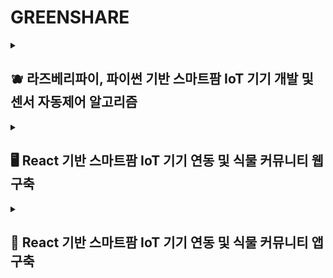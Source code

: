 <h1>GREENSHARE</h1>

<details>
<summary>
  <h2>🫐 라즈베리파이, 파이썬 기반 스마트팜 IoT 기기 개발 및 센서 자동제어 알고리즘</h2>
</summary>

<h3>프로젝트 개요</h3>
<p>라즈베리파이, 파이썬을 이용해 환경을 측정하는 프로젝트 개요는 다음과 같습니다. 관리자는 작물 재배 환경과 적정환경 비교 & 농장 자동화 제공이 IoT 기기를 이용한 최종 목표입니다.</p>

![image](https://github.com/user-attachments/assets/ac20b316-bb9c-431b-8e26-6de1fc49271e)


  
![image](https://github.com/user-attachments/assets/e48e0673-be8c-4e07-b619-cc5a07013dda)

![image](https://github.com/user-attachments/assets/47b79f18-124e-4ec8-b5a8-9959cff11293)



<div align="center">
  <details>
    <summary>
파이썬 코드 전체
    </summary>

![image](https://github.com/user-attachments/assets/3a6a78c8-dd51-4a97-b2cc-b8de7e5f0b33)


  </details>
</div>

![image](https://github.com/user-attachments/assets/7251adcb-5275-495e-82d2-1e0474d44de2)




![image](https://github.com/user-attachments/assets/a33e8591-4bde-4946-951a-b5ea2e307c54)


</details>

<details>
<summary>
  <h2>🖥️ React 기반 스마트팜 IoT 기기 연동 및 식물 커뮤니티 웹 구축</h2>
</summary>

<h3>프로젝트 개요</h3>
<p>greenShare 웹의 프로젝트 개요는 다음과 같습니다. 관리자는 작물 재배 환경과 적정환경 비교 & 농장 자동화 제공
일반 사용자는 노하우를 공유하고 소통을 통해 작물을 키울때 드는 불편함 해소하는 앱 커뮤니티를 만드는 것이 목표입니다.</p>

![image](https://github.com/user-attachments/assets/fd8255b1-5256-46bb-8793-cd395207c4b9)


![image](https://github.com/user-attachments/assets/5059b8c0-ffd9-47b7-a736-10ad6d343a52)

<h3>프로젝트 결과</h3>

![image](https://github.com/user-attachments/assets/3f2e212c-52f7-49b6-9419-82eb1c3cc4a4)

![image](https://github.com/user-attachments/assets/304a8053-cb66-4384-9706-a971f78160db)

![image](https://github.com/user-attachments/assets/5c4b35fd-f882-4ee4-942c-4ce70e563515)

![image](https://github.com/user-attachments/assets/bd12926f-eb9d-45e7-ad0e-5670e7c5336b)

![image](https://github.com/user-attachments/assets/43c5cda5-4546-46ca-ac60-767c936cfb03)

![image](https://github.com/user-attachments/assets/07429b26-a473-4635-8847-61e72aad589d)

</details>

<details>
<summary>
  <h2>📱 React 기반 스마트팜 IoT 기기 연동 및 식물 커뮤니티 앱 구축</h2>
</summary>

<h3> 프로젝트 개요</h3>
<p>greenShare 앱의 프로젝트 개요는 다음과 같습니다. 관리자는 작물 재배 환경과 적정환경 비교 & 농장 자동화 제공
일반 사용자는 노하우를 공유하고 소통을 통해 작물을 키울때 드는 불편함 해소하는 앱 커뮤니티를 만드는 것이 목표입니다.</p>
<div> </div>
<div> </div>
<div><p></p> </div>

![image](https://github.com/user-attachments/assets/5059b8c0-ffd9-47b7-a736-10ad6d343a52)


![image](https://github.com/user-attachments/assets/2a7ac5cf-b8ec-414e-90a8-480186770d6f)

<h3> 디자인 개요</h3>
<p>사용자가 한눈에 보기 쉽게 앱을 디자인 하였습니다.</p>

![image](https://github.com/user-attachments/assets/663989b3-9bcf-45be-9372-5b62b17631c3)

![image](https://github.com/user-attachments/assets/62e8b365-30c0-4b52-97e4-944e69fdc5c6)


<h3> 프로젝트 결과</h3>
<p>관리자에게는 작물 재배 환경과 적정환경 비교 & 농장 자동화 제공 </p>
<p>사용자에게는 식물커뮤니티를 제공하였습니다. </p>

![image](https://github.com/user-attachments/assets/393ab9ea-54aa-48d8-ba17-aab68778112f)

![image](https://github.com/user-attachments/assets/c6c40d3c-bd87-46b6-8601-acf65ef6ec9f)

![image](https://github.com/user-attachments/assets/3f47a14d-b5c6-4f2a-a990-64788a8d6094)

![image](https://github.com/user-attachments/assets/950e7fe6-04ae-4c41-ae32-9b6cfc7c6fb9)

![image](https://github.com/user-attachments/assets/16f8dcbc-8a77-4752-8d94-7e8d4750a5e2)

![image](https://github.com/user-attachments/assets/be1d525b-1765-48f5-856a-cea9d6fdb9ec)

<h3>앱 실행 결과</h3>

<table>
  <tr>
    <td><img src="https://github.com/user-attachments/assets/6c6523e5-3622-4b3d-b600-5b0b71972c6d" width="100%"></td>
    <td><img src="https://github.com/user-attachments/assets/6c6523e5-3622-4b3d-b600-5b0b71972c6d" width="100%"></td>
    <td><img src="https://github.com/user-attachments/assets/6c6523e5-3622-4b3d-b600-5b0b71972c6d" width="100%"></td>
    <td><img src="https://github.com/user-attachments/assets/6c6523e5-3622-4b3d-b600-5b0b71972c6d" width="100%"></td>
  </tr>
</table>




</details>


